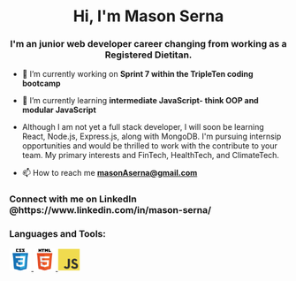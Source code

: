 <h1 align="center">Hi, I'm Mason Serna</h1>
<h3 align="center">I'm an junior web developer career changing from working as a Registered Dietitan.</h3>

- 🔭 I’m currently working on **Sprint 7 within the TripleTen coding bootcamp**

- 🌱 I’m currently learning **intermediate JavaScript- think OOP and modular JavaScript**

- Although I am not yet a full stack developer, I will soon be learning React, Node.js, Express.js, along with MongoDB. I'm pursuing internsip opportunities and would be thrilled to work with the contribute to your team. My primary interests and FinTech, HealthTech, and ClimateTech.

- 📫 How to reach me **masonAserna@gmail.com**

<h3 align="left">Connect with me on LinkedIn @https://www.linkedin.com/in/mason-serna/</h3>
<p align="left">
</p>

<h3 align="left">Languages and Tools:</h3>
<p align="left"> <a href="https://www.w3schools.com/css/" target="_blank" rel="noreferrer"> <img src="https://raw.githubusercontent.com/devicons/devicon/master/icons/css3/css3-original-wordmark.svg" alt="css3" width="40" height="40"/> </a> <a href="https://www.w3.org/html/" target="_blank" rel="noreferrer"> <img src="https://raw.githubusercontent.com/devicons/devicon/master/icons/html5/html5-original-wordmark.svg" alt="html5" width="40" height="40"/> </a> <a href="https://developer.mozilla.org/en-US/docs/Web/JavaScript" target="_blank" rel="noreferrer"> <img src="https://raw.githubusercontent.com/devicons/devicon/master/icons/javascript/javascript-original.svg" alt="javascript" width="40" height="40"/> </a> </p>


<!---
masonserna/masonserna is a ✨ special ✨ repository because its `README.md` (this file) appears on your GitHub profile.
You can click the Preview link to take a look at your changes.
--->
